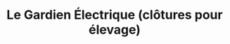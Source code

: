 ---
title: "Le Gardien Électrique (clôtures pour élevage)"
url: /orthez/le-gardien-electrique-clotures-pour-elevage/
shop: shop
---